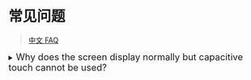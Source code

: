 # 常见问题

> [中文 FAQ](./FAQ-ZH.md)
<details>
     <summary><font size="4">Why does the screen display normally but capacitive touch cannot be used? </font></summary>

1. Confirm whether the driver is installed correctly
2. Confirm whether the correct configuration parameters are added to config.txt
3. Enter `i2cdetect -y -r 1` to check the touch device status
4. If the following situation occurs, it means the touch driver is normal
    ```bash
    pi@mainsailos:~ $ i2cdetect -y -r 1
        0  1  2  3  4  5  6  7  8  9  a  b  c  d  e  f
    00:                         -- -- -- -- -- -- -- -- 
    10: -- -- -- -- UU -- -- -- -- -- -- -- -- -- -- -- 
    20: -- -- -- -- -- -- -- -- -- -- -- -- -- -- -- -- 
    30: -- -- -- -- -- -- -- -- -- -- -- -- -- -- -- -- 
    40: -- -- -- -- -- -- -- -- -- -- -- -- -- -- -- -- 
    50: -- -- -- -- -- -- -- -- -- -- -- -- -- -- -- -- 
    60: -- -- -- -- -- -- -- -- -- -- -- -- -- -- -- -- 
    70: -- -- -- -- -- -- -- -- 
    ```
5. If the following situation occurs, it means that the touch driver is not installed correctly.
    ```bash
    pi@mainsailos:~ $ i2cdetect -y -r 1
        0  1  2  3  4  5  6  7  8  9  a  b  c  d  e  f
    00:                         -- -- -- -- -- -- -- -- 
    10: -- -- -- -- -- -- -- -- -- -- -- -- -- -- -- -- 
    20: -- -- -- -- -- -- -- -- -- -- -- -- -- -- -- -- 
    30: -- -- -- -- -- -- -- -- -- -- -- -- -- -- -- -- 
    40: -- -- -- -- -- -- -- -- -- -- -- -- -- -- -- -- 
    50: -- -- -- -- -- -- -- -- -- -- -- -- -- 5d -- -- 
    60: -- -- -- -- -- -- -- -- -- -- -- -- -- -- -- -- 
    70: -- -- -- -- -- -- -- -- 
    ```
6. When the above step **5** occurs (driver exception), you can try the following operations:
     1. Modify the `dtoverlay=fly-tft-v2` added in config.txt to `dtoverlay=fly-tft-v2-0x5d`
     2. Restart the device
7. If the above step **4** occurs (the driver is normal), you can try the following operations:
    1. Execute `hexdump /dev/input/event0` command
    2. Touch the screen with your finger and observe the command line output
    3. If a large number of characters appear in the command line output, the driver is normal. Please check the touch configuration of your KlipperScreen.
    4. If there is no output in the command line, it means the driver is abnormal. Please contact us for resolution.
    5. `CTRL + C` Exit the command line

</details>